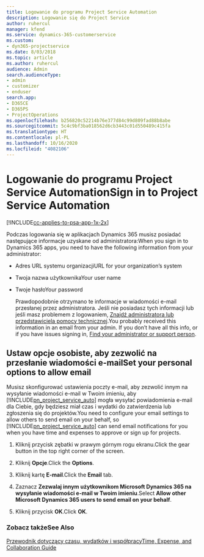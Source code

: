 ```yaml
---
title: Logowanie do programu Project Service Automation
description: Logowanie się do Project Service
author: ruhercul
manager: kfend
ms.service: dynamics-365-customerservice
ms.custom:
- dyn365-projectservice
ms.date: 8/03/2018
ms.topic: article
ms.author: ruhercul
audience: Admin
search.audienceType:
- admin
- customizer
- enduser
search.app:
- D365CE
- D365PS
- ProjectOperations
ms.openlocfilehash: b256820c52214b76e377d84c99d809fad88b8abe
ms.sourcegitcommit: 5c4c9bf3ba018562d6cb3443c01d550489c415fa
ms.translationtype: HT
ms.contentlocale: pl-PL
ms.lasthandoff: 10/16/2020
ms.locfileid: "4082106"
---
```

# <a name="sign-in-to-project-service-automation"></a><span data-ttu-id="c7ef2-103">Logowanie do programu Project Service Automation</span><span class="sxs-lookup"><span data-stu-id="c7ef2-103">Sign in to Project Service Automation</span></span>

[!INCLUDE[cc-applies-to-psa-app-1x-2x](../includes/cc-applies-to-psa-app-1x-2x.md)]

<span data-ttu-id="c7ef2-104">Podczas logowania się w aplikacjach Dynamics 365 musisz posiadać następujące informacje uzyskane od administratora:</span><span class="sxs-lookup"><span data-stu-id="c7ef2-104">When you sign in to Dynamics 365 apps, you need to have the following information from your administrator:</span></span>  
  
- <span data-ttu-id="c7ef2-105">Adres URL systemu organizacji</span><span class="sxs-lookup"><span data-stu-id="c7ef2-105">URL for your organization’s system</span></span>  
  
- <span data-ttu-id="c7ef2-106">Twoja nazwa użytkownika</span><span class="sxs-lookup"><span data-stu-id="c7ef2-106">Your user name</span></span>  
  
- <span data-ttu-id="c7ef2-107">Twoje hasło</span><span class="sxs-lookup"><span data-stu-id="c7ef2-107">Your password</span></span>  
  
  <span data-ttu-id="c7ef2-108">Prawdopodobnie otrzymano te informacje w wiadomości e-mail przesłanej przez administratora. Jeśli nie posiadasz tych informacji lub jeśli masz problemem z logowaniem, [Znajdź administratora lub przedstawiciela pomocy technicznej](https://docs.microsoft.com/dynamics365/customerengagement/on-premises/basics/find-administrator-support).</span><span class="sxs-lookup"><span data-stu-id="c7ef2-108">You probably received this information in an email from your admin. If you don’t have all this info, or if you have issues signing in, [Find your administrator or support person](https://docs.microsoft.com/dynamics365/customerengagement/on-premises/basics/find-administrator-support).</span></span>  
  
## <a name="set-your-personal-options-to-allow-email"></a><span data-ttu-id="c7ef2-109">Ustaw opcje osobiste, aby zezwolić na przesłanie wiadomości e-mail</span><span class="sxs-lookup"><span data-stu-id="c7ef2-109">Set your personal options to allow email</span></span>  
 <span data-ttu-id="c7ef2-110">Musisz skonfigurować ustawienia poczty e-mail, aby zezwolić innym na wysyłanie wiadomości e-mail w Twoim imieniu, aby [!INCLUDE[pn_project_service_auto](../includes/pn-project-service-auto.md)] mogła wysyłać powiadomienia e-mail dla Ciebie, gdy będziesz miał czas i wydatki do zatwierdzenia lub zgłoszenia się do projektów.</span><span class="sxs-lookup"><span data-stu-id="c7ef2-110">You need to configure your email settings to allow others to send email on your behalf, so [!INCLUDE[pn_project_service_auto](../includes/pn-project-service-auto.md)] can send email notifications for you when you have time and expenses to approve or sign up for projects.</span></span>  
  
1.  <span data-ttu-id="c7ef2-111">Kliknij przycisk zębatki w prawym górnym rogu ekranu.</span><span class="sxs-lookup"><span data-stu-id="c7ef2-111">Click the gear button in the top right corner of the screen.</span></span>  
  
2.  <span data-ttu-id="c7ef2-112">Kliknij **Opcje**.</span><span class="sxs-lookup"><span data-stu-id="c7ef2-112">Click the **Options**.</span></span>  
  
3.  <span data-ttu-id="c7ef2-113">Kliknij kartę **E-mail**.</span><span class="sxs-lookup"><span data-stu-id="c7ef2-113">Click the **Email** tab.</span></span>  
  
4.  <span data-ttu-id="c7ef2-114">Zaznacz **Zezwalaj innym użytkownikom Microsoft Dynamics 365 na wysyłanie wiadomości e-mail w Twoim imieniu**.</span><span class="sxs-lookup"><span data-stu-id="c7ef2-114">Select **Allow other Microsoft Dynamics 365 users to send email on your behalf**.</span></span>  
  
5.  <span data-ttu-id="c7ef2-115">Kliknij przycisk **OK**.</span><span class="sxs-lookup"><span data-stu-id="c7ef2-115">Click **OK**.</span></span>  
  
### <a name="see-also"></a><span data-ttu-id="c7ef2-116">Zobacz także</span><span class="sxs-lookup"><span data-stu-id="c7ef2-116">See Also</span></span>  
 [<span data-ttu-id="c7ef2-117">Przewodnik dotyczący czasu, wydatków i współpracy</span><span class="sxs-lookup"><span data-stu-id="c7ef2-117">Time, Expense, and Collaboration Guide</span></span>](../psa/time-expense-collaboration-guide.md)
